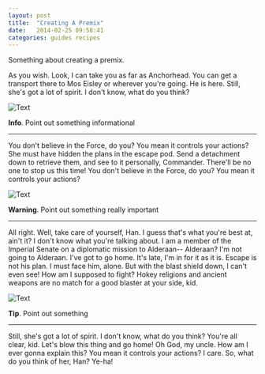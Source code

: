```yaml
---
layout: post
title:  "Creating A Premix"
date:   2014-02-25 09:58:41
categories: guides recipes
---
```



Something about creating a premix.

As you wish. Look, I can take you as far as Anchorhead. You can get a transport there to Mos Eisley or wherever you're going. He is here. Still, she's got a lot of spirit. I don't know, what do you think?

![Text](http://placehold.it/850x400)

<div class="alert alert-info"><strong>Info</strong>. Point out something informational</div>

---------------

You don't believe in the Force, do you? You mean it controls your actions? She must have hidden the plans in the escape pod. Send a detachment down to retrieve them, and see to it personally, Commander. There'll be no one to stop us this time! You don't believe in the Force, do you? You mean it controls your actions?

![Text](http://placehold.it/850x400)

<div class="alert alert-danger"><strong>Warning</strong>. Point out something really important</div>

---------------

All right. Well, take care of yourself, Han. I guess that's what you're best at, ain't it? I don't know what you're talking about. I am a member of the Imperial Senate on a diplomatic mission to Alderaan-- Alderaan? I'm not going to Alderaan. I've got to go home. It's late, I'm in for it as it is. Escape is not his plan. I must face him, alone. But with the blast shield down, I can't even see! How am I supposed to fight? Hokey religions and ancient weapons are no match for a good blaster at your side, kid.

![Text](http://placehold.it/850x400)

<div class="alert alert-warning"><strong>Tip</strong>. Point out something</div>

---------------

Still, she's got a lot of spirit. I don't know, what do you think? You're all clear, kid. Let's blow this thing and go home! Oh God, my uncle. How am I ever gonna explain this? You mean it controls your actions? I care. So, what do you think of her, Han? Ye-ha!